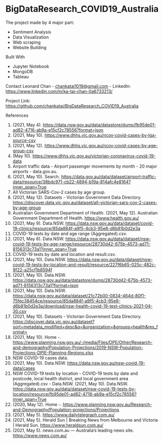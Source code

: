 # BigDataResearch_COVID19_Australia

The project made by 4 major part:
- Sentiment Analysis
- Data Visualization
- Web scraping
- Website Building

Built With
- Jupyter Notebook
- MongoDB
- Tableau

Contact
Leonard Chan - chankatai1019@gmail.com - LinkedIn: https://www.linkedin.com/in/ka-tai-chan-0a6733213/ 

Project Link: https://github.com/chankatai/BigDataResearch_COVID19_Australia


References
1. (2021, May 4). https://data.nsw.gov.au/data/datastore/dump/fb95de01-ad82-4716-ab9a-e15cf2c78556?format=json
2. (2021, May 10). https://www.dhhs.vic.gov.au/ncov-covid-cases-by-lga-source-csv
3. (2021, May 12). https://www.dhhs.vic.gov.au/ncov-covid-cases-by-age-group-csv
4. (May 10). https://www.dhhs.vic.gov.au/victorian-coronavirus-covid-19-data
5. Airport traffic data - Airport passenger movements by month - 20 major airports - data.gov.au.
6. (2021, May 10). Search. https://data.gov.au/data/dataset/airport-traffic-data/resource/38bdc971-cb22-4894-b19a-814afc4e8164?inner_span=True
7. All Victorian SARS-Cov-2 cases by age group.
8. (2021, May 12). Datasets - Victorian Government Data Directory. https://discover.data.vic.gov.au/dataset/all-victorian-sars-cov-2-cases-by-age-group
9. Australian Government Department of Health. (2021, May 12). Australian Government Department of Health. https://www.health.gov.au/
10. (2021, May 9). Data.NSW. https://data.nsw.gov.au/data/dataset/covid-19-clinics/resource/85da884f-a9f5-4cb3-95e8-d6b81b0d2e3a
11. COVID-19 tests by date and age range (Aggregated).csv.
12. (2021, May 8). Data.NSW. https://data.nsw.gov.au/data/dataset/nsw-covid-19-tests-by-age-range/resource/28730d42-675b-4573-ad71-8156313c73a1?inner_span=True
13. COVID-19 tests by date and location and result.csv.
14. (2021, May 10). Data.NSW. https://data.nsw.gov.au/data/dataset/nsw-covid-19-tests-by-location-and-result/resource/227f6b65-025c-482c-9f22-a25cf1b8594f
15. (2021, May 10). Data.NSW. https://data.nsw.gov.au/data/datastore/dump/28730d42-675b-4573-ad71-8156313c73a1?format=json
16. (2021, May 10). Data.NSW. https://data.nsw.gov.au/data/dataset/21c72b00-0834-464d-80f1-75fec38454ce/resource/85da884f-a9f5-4cb3-95e8-d6b81b0d2e3a/download/nsw-health-covid-19-test-clinics-2021-04-30.csv
17. (2021, May 10). Datasets - Victorian Government Data Directory. https://discover.data.vic.gov.au/dataset?sort=metadata_modified+desc&q=&organization=&groups=health&res_format=
18. (2021, May 10). Home -. https://www.planning.nsw.gov.au/-/media/Files/DPE/Other/Research-and-demography/Population-Projections/2019-NSW-Population-Projections-DPIE-Planning-Regions.xlsx
19. NSW COVID-19 cases data.
20. (2021, May 10). Data.NSW. https://data.nsw.gov.au/nsw-covid-19-data/cases
21. NSW COVID-19 tests by location - COVID-19 tests by date and postcode, local health district, and local government area (Aggregated).csv - Data.NSW. (2021, May 10). Data.NSW. https://data.nsw.gov.au/data/dataset/nsw-covid-19-tests-by-location/resource/fb95de01-ad82-4716-ab9a-e15cf2c78556?inner_span=True
22. (2020, May 12). Home -. https://www.planning.nsw.gov.au/Research-and-Demography/Population-projections/Projections
23. (2021, May 5). https://www.dailytelegraph.com.au/
24. (2021, May 5). Herald Sun | Breaking News from Melbourne and Victoria | Herald Sun. https://www.heraldsun.com.au/
25. (2021, May 5). news.com.au — Australia’s leading news site. https://www.news.com.au/
